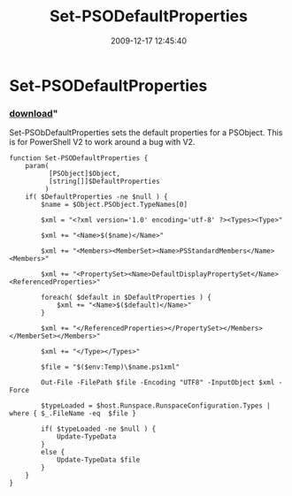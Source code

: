 ﻿---
pid:            1542
parent:         0
children:       
poster:         russellds
title:          Set-PSODefaultProperties
date:           2009-12-17 12:45:40
format:         posh
---

# Set-PSODefaultProperties

### [download](1542.ps1)"

Set-PSObDefaultProperties sets the default properties for a PSObject. This is for PowerShell V2 to work around a bug with V2.

```posh
function Set-PSODefaultProperties {
    param(
          [PSObject]$Object,
          [string[]]$DefaultProperties
         )
    if( $DefaultProperties -ne $null ) {
        $name = $Object.PSObject.TypeNames[0]     
        
        $xml = "<?xml version='1.0' encoding='utf-8' ?><Types><Type>"
        
        $xml += "<Name>$($name)</Name>"
        
        $xml += "<Members><MemberSet><Name>PSStandardMembers</Name><Members>"
        
        $xml += "<PropertySet><Name>DefaultDisplayPropertySet</Name><ReferencedProperties>"
        
        foreach( $default in $DefaultProperties ) {
            $xml += "<Name>$($default)</Name>"
        }
        
        $xml += "</ReferencedProperties></PropertySet></Members></MemberSet></Members>"

    	$xml += "</Type></Types>"
        
        $file = "$($env:Temp)\$name.ps1xml"
        
        Out-File -FilePath $file -Encoding "UTF8" -InputObject $xml -Force
        
        $typeLoaded = $host.Runspace.RunspaceConfiguration.Types | where { $_.FileName -eq  $file }
        
        if( $typeLoaded -ne $null ) {
            Update-TypeData
        }
        else {
            Update-TypeData $file
        }
    }
}
```
